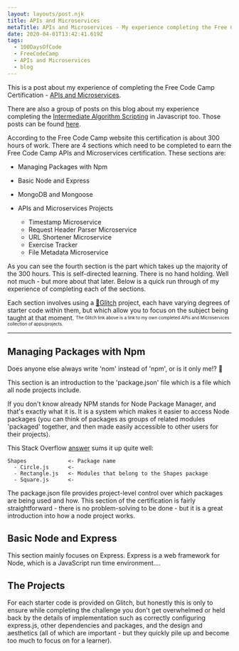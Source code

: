 ```yaml
---
layout: layouts/post.njk
title: APIs and Microservices
metaTitle: APIs and Microservices - My experience completing the Free Code Camp module.
date: 2020-04-01T13:42:41.619Z
tags:
  - 100DaysOfCode
  - FreeCodeCamp
  - APIs and Microservices
  - blog
---
```

This is a post about my experience of completing the Free Code Camp Certification - [APIs and Microservices](https://www.freecodecamp.org/learn/apis-and-microservices/).

There are also a group of posts on this blog about my experience completing the [Intermediate Algorithm Scripting](https://www.freecodecamp.org/learn/javascript-algorithms-and-data-structures/intermediate-algorithm-scripting/) in Javascript too. Those posts can be found [here](/tags/intermediate-algorithms/).

According to the Free Code Camp website this certification is about 300 hours of work. There are 4 sections which need to be completed to earn the Free Code Camp APIs and Microservices certification. These sections are:

* Managing Packages with Npm
* Basic Node and Express
* MongoDB and Mongoose
* APIs and Microservices Projects

  * Timestamp Microservice
  * Request Header Parser Microservice
  * URL Shortener Microservice
  * Exercise Tracker
  * File Metadata Microservice

As you can see the fourth section is the part which takes up the majority of the 300 hours. This is self-directed learning. There is no hand holding. Well not much - but more about that later. Below is a quick run through of my experience of completing each of the sections.

Each section involves using a [🎏Glitch](https://glitch.com/@zgparsons/free-code-camp) project, each have varying degrees of starter code within them, but which allow you to focus on the subject being taught at that moment.
<sub><sup>The Glitch link above is a link to my own completed APIs and Microservices collection of apps/projects.</sup></sub>

---

## Managing Packages with Npm

Does anyone else always write 'nom' instead of 'npm', or is it only me!? 🥞

This section is an introduction to the 'package.json' file which is a file which all node projects include.

If you don't know already NPM stands for Node Package Manager, and that's exactly what it is. It is a system which makes it easier to access Node packages (you can think of packages as groups of related modules 'packaged' together, and then made easily accessible to other users for their projects).

This Stack Overflow [answer](https://stackoverflow.com/a/20008966) sums it up quite well:

```
Shapes             <- Package name
  - Circle.js      <-
  - Rectangle.js   <- Modules that belong to the Shapes package
  - Square.js      <-
```

The package.json file provides project-level control over which packages are being used and how. This section of the certification is fairly straightforward - there is no problem-solving to be done - but it is a great introduction into how a node project works. 

## Basic Node and Express

This section mainly focuses on Express. Express is a web framework for Node, which is a JavaScript run time environment....

## The Projects

For each starter code is provided on Glitch, but honestly this is only to ensure while completing the challenge you don't get overwhelmed or held back by the details of implementation such as correctly configuring express.js, other dependencies and packages, and the design and aesthetics (all of which are important - but they quickly pile up and become too much to focus on for a learner).